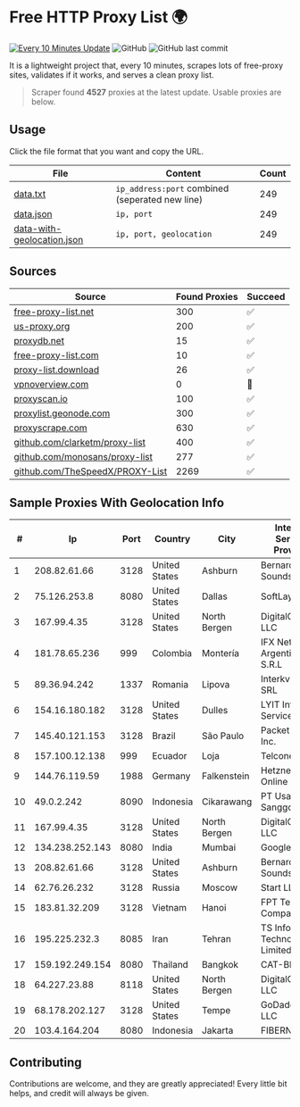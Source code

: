 
# Free HTTP Proxy List 🌍

[![Every 10 Minutes Update](https://github.com/mertguvencli/http-proxy-list/actions/workflows/main.yml/badge.svg?branch=main)](https://github.com/mertguvencli/http-proxy-list/actions/workflows/main.yml)
![GitHub](https://img.shields.io/github/license/mertguvencli/http-proxy-list)
![GitHub last commit](https://img.shields.io/github/last-commit/mertguvencli/http-proxy-list)

It is a lightweight project that, every 10 minutes, scrapes lots of free-proxy sites, validates if it works, and serves a clean proxy list.


> Scraper found **4527** proxies at the latest update. Usable proxies are below.

## Usage

Click the file format that you want and copy the URL.


|File|Content|Count|
|----|-------|-----|
|[data.txt](https://raw.githubusercontent.com/mertguvencli/http-proxy-list/main/proxy-list/data.txt)|`ip_address:port` combined (seperated new line)|249|
|[data.json](https://raw.githubusercontent.com/mertguvencli/http-proxy-list/main/proxy-list/data.json)|`ip, port`|249|
|[data-with-geolocation.json](https://raw.githubusercontent.com/mertguvencli/http-proxy-list/main/proxy-list/data-with-geolocation.json)|`ip, port, geolocation`|249|

## Sources

|Source|Found Proxies|Succeed|
|------|-------------|-------|
|[free-proxy-list.net](https://free-proxy-list.net)|300|✅|
|[us-proxy.org](https://www.us-proxy.org)|200|✅|
|[proxydb.net](http://proxydb.net)|15|✅|
|[free-proxy-list.com](https://free-proxy-list.com/?page=&port=&type%5B%5D=http&type%5B%5D=https&up_time=0&search=Search)|10|✅|
|[proxy-list.download](https://www.proxy-list.download/HTTP)|26|✅|
|[vpnoverview.com](https://vpnoverview.com/privacy/anonymous-browsing/free-proxy-servers)|0|🚫|
|[proxyscan.io](https://www.proxyscan.io)|100|✅|
|[proxylist.geonode.com](https://proxylist.geonode.com/api/proxy-list?limit=300&page=1&sort_by=lastChecked&sort_type=desc&protocols=http,https)|300|✅|
|[proxyscrape.com](https://api.proxyscrape.com/v2/?request=displayproxies&protocol=http&timeout=10000&country=all&ssl=all&anonymity=all)|630|✅|
|[github.com/clarketm/proxy-list](https://raw.githubusercontent.com/clarketm/proxy-list/master/proxy-list-raw.txt)|400|✅|
|[github.com/monosans/proxy-list](https://raw.githubusercontent.com/monosans/proxy-list/main/proxies/http.txt)|277|✅|
|[github.com/TheSpeedX/PROXY-List](https://raw.githubusercontent.com/TheSpeedX/PROXY-List/master/http.txt)|2269|✅|


## Sample Proxies With Geolocation Info

|#|Ip|Port|Country|City|Internet Service Provider|
|-|--|----|-------|----|-------------------------|
|1|208.82.61.66|3128|United States|Ashburn|Bernardi Sounds|
|2|75.126.253.8|8080|United States|Dallas|SoftLayer|
|3|167.99.4.35|3128|United States|North Bergen|DigitalOcean, LLC|
|4|181.78.65.236|999|Colombia|Montería|IFX Networks Argentina S.R.L|
|5|89.36.94.242|1337|Romania|Lipova|Interkvm Host SRL|
|6|154.16.180.182|3128|United States|Dulles|LYIT Internet Services|
|7|145.40.121.153|3128|Brazil|São Paulo|Packet Host, Inc.|
|8|157.100.12.138|999|Ecuador|Loja|Telconet S.A|
|9|144.76.119.59|1988|Germany|Falkenstein|Hetzner Online GmbH|
|10|49.0.2.242|8090|Indonesia|Cikarawang|PT Usaha Adi Sanggoro|
|11|167.99.4.35|3128|United States|North Bergen|DigitalOcean, LLC|
|12|134.238.252.143|8080|India|Mumbai|Google LLC|
|13|208.82.61.66|3128|United States|Ashburn|Bernardi Sounds|
|14|62.76.26.232|3128|Russia|Moscow|Start LLC|
|15|183.81.32.209|3128|Vietnam|Hanoi|FPT Telecom Company|
|16|195.225.232.3|8085|Iran|Tehran|TS Information Technology Limited|
|17|159.192.249.154|8080|Thailand|Bangkok|CAT-BB|
|18|64.227.23.88|8118|United States|North Bergen|DigitalOcean, LLC|
|19|68.178.202.127|3128|United States|Tempe|GoDaddy.com, LLC|
|20|103.4.164.204|8080|Indonesia|Jakarta|FIBERNET|



## Contributing

Contributions are welcome, and they are greatly appreciated! Every
little bit helps, and credit will always be given.

